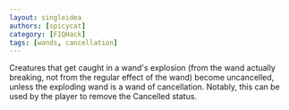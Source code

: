 ```yaml
---
layout: singleidea
authors: [spicycat]
category: [FIQHack]
tags: [wands, cancellation]
---
```

Creatures that get caught in a wand's explosion (from the wand actually breaking, not from the regular effect of the wand) become uncancelled, unless the exploding wand is a wand of cancellation. Notably, this can be used by the player to remove the Cancelled status.
